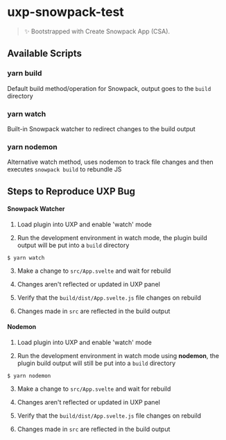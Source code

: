 # uxp-snowpack-test 

> ✨ Bootstrapped with Create Snowpack App (CSA).

## Available Scripts

### yarn build

Default build method/operation for Snowpack, output goes to the `build` directory

### yarn watch

Built-in Snowpack watcher to redirect changes to the build output

### yarn nodemon 

Alternative watch method, uses nodemon to track file changes and then executes `snowpack build` to rebundle JS

## Steps to Reproduce UXP Bug

#### Snowpack Watcher

1. Load plugin into UXP and enable 'watch' mode

2. Run the development environment in watch mode, the plugin build output will be put into a `build` directory

```
$ yarn watch
```

3. Make a change to `src/App.svelte` and wait for rebuild

4. Changes aren't reflected or updated in UXP panel

5. Verify that the `build/dist/App.svelte.js` file changes on rebuild

6. Changes made in `src` are reflected in the build output 

#### Nodemon

1. Load plugin into UXP and enable 'watch' mode

2. Run the development environment in watch mode using **nodemon**, the plugin build output will still be put into a `build` directory

```
$ yarn nodemon
```

3. Make a change to `src/App.svelte` and wait for rebuild

4. Changes aren't reflected or updated in UXP panel

5. Verify that the `build/dist/App.svelte.js` file changes on rebuild

6. Changes made in `src` are reflected in the build output 